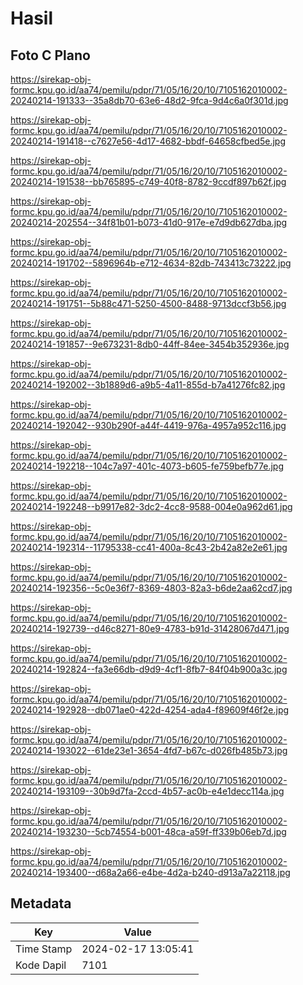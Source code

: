 # Hasil

## Foto C Plano

https://sirekap-obj-formc.kpu.go.id/aa74/pemilu/pdpr/71/05/16/20/10/7105162010002-20240214-191333--35a8db70-63e6-48d2-9fca-9d4c6a0f301d.jpg

https://sirekap-obj-formc.kpu.go.id/aa74/pemilu/pdpr/71/05/16/20/10/7105162010002-20240214-191418--c7627e56-4d17-4682-bbdf-64658cfbed5e.jpg

https://sirekap-obj-formc.kpu.go.id/aa74/pemilu/pdpr/71/05/16/20/10/7105162010002-20240214-191538--bb765895-c749-40f8-8782-9ccdf897b62f.jpg

https://sirekap-obj-formc.kpu.go.id/aa74/pemilu/pdpr/71/05/16/20/10/7105162010002-20240214-202554--34f81b01-b073-41d0-917e-e7d9db627dba.jpg

https://sirekap-obj-formc.kpu.go.id/aa74/pemilu/pdpr/71/05/16/20/10/7105162010002-20240214-191702--5896964b-e712-4634-82db-743413c73222.jpg

https://sirekap-obj-formc.kpu.go.id/aa74/pemilu/pdpr/71/05/16/20/10/7105162010002-20240214-191751--5b88c471-5250-4500-8488-9713dccf3b56.jpg

https://sirekap-obj-formc.kpu.go.id/aa74/pemilu/pdpr/71/05/16/20/10/7105162010002-20240214-191857--9e673231-8db0-44ff-84ee-3454b352936e.jpg

https://sirekap-obj-formc.kpu.go.id/aa74/pemilu/pdpr/71/05/16/20/10/7105162010002-20240214-192002--3b1889d6-a9b5-4a11-855d-b7a41276fc82.jpg

https://sirekap-obj-formc.kpu.go.id/aa74/pemilu/pdpr/71/05/16/20/10/7105162010002-20240214-192042--930b290f-a44f-4419-976a-4957a952c116.jpg

https://sirekap-obj-formc.kpu.go.id/aa74/pemilu/pdpr/71/05/16/20/10/7105162010002-20240214-192218--104c7a97-401c-4073-b605-fe759befb77e.jpg

https://sirekap-obj-formc.kpu.go.id/aa74/pemilu/pdpr/71/05/16/20/10/7105162010002-20240214-192248--b9917e82-3dc2-4cc8-9588-004e0a962d61.jpg

https://sirekap-obj-formc.kpu.go.id/aa74/pemilu/pdpr/71/05/16/20/10/7105162010002-20240214-192314--11795338-cc41-400a-8c43-2b42a82e2e61.jpg

https://sirekap-obj-formc.kpu.go.id/aa74/pemilu/pdpr/71/05/16/20/10/7105162010002-20240214-192356--5c0e36f7-8369-4803-82a3-b6de2aa62cd7.jpg

https://sirekap-obj-formc.kpu.go.id/aa74/pemilu/pdpr/71/05/16/20/10/7105162010002-20240214-192739--d46c8271-80e9-4783-b91d-31428067d471.jpg

https://sirekap-obj-formc.kpu.go.id/aa74/pemilu/pdpr/71/05/16/20/10/7105162010002-20240214-192824--fa3e66db-d9d9-4cf1-8fb7-84f04b900a3c.jpg

https://sirekap-obj-formc.kpu.go.id/aa74/pemilu/pdpr/71/05/16/20/10/7105162010002-20240214-192928--db071ae0-422d-4254-ada4-f89609f46f2e.jpg

https://sirekap-obj-formc.kpu.go.id/aa74/pemilu/pdpr/71/05/16/20/10/7105162010002-20240214-193022--61de23e1-3654-4fd7-b67c-d026fb485b73.jpg

https://sirekap-obj-formc.kpu.go.id/aa74/pemilu/pdpr/71/05/16/20/10/7105162010002-20240214-193109--30b9d7fa-2ccd-4b57-ac0b-e4e1decc114a.jpg

https://sirekap-obj-formc.kpu.go.id/aa74/pemilu/pdpr/71/05/16/20/10/7105162010002-20240214-193230--5cb74554-b001-48ca-a59f-ff339b06eb7d.jpg

https://sirekap-obj-formc.kpu.go.id/aa74/pemilu/pdpr/71/05/16/20/10/7105162010002-20240214-193400--d68a2a66-e4be-4d2a-b240-d913a7a22118.jpg


## Metadata

| Key        | Value               |
| ---------- | ------------------- |
| Time Stamp | 2024-02-17 13:05:41 |
| Kode Dapil | 7101                |



